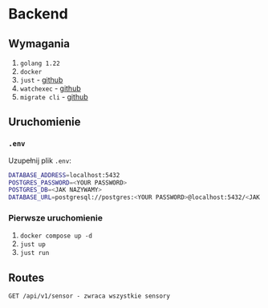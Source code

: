 # Backend

## Wymagania

1. `golang 1.22`
1. `docker`
1. `just` - [github](https://github.com/casey/just)
1. `watchexec` - [github](https://github.com/watchexec/watchexec)
1. `migrate cli` - [github](https://github.com/golang-migrate/migrate)

## Uruchomienie

### `.env`
Uzupełnij plik `.env`:
```bash
DATABASE_ADDRESS=localhost:5432
POSTGRES_PASSWORD=<YOUR PASSWORD>
POSTGRES_DB=<JAK NAZYWAMY>
DATABASE_URL=postgresql://postgres:<YOUR PASSWORD>@localhost:5432/<JAK NAZYWAMY>
```

### Pierwsze uruchomienie
1. `docker compose up -d`
1. `just up`
1. `just run`

## Routes
```
GET /api/v1/sensor - zwraca wszystkie sensory
```
